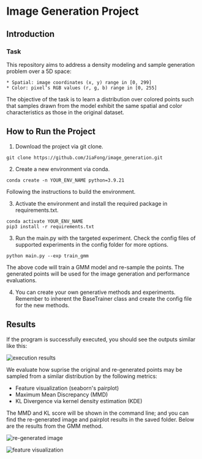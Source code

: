 # Image Generation Project

## Introduction

### Task
This repository aims to address a density modeling and sample generation problem over a 5D space:

	* Spatial: image coordinates (x, y) range in [0, 299]
	* Color: pixel’s RGB values (r, g, b) range in [0, 255]

The objective of the task is to learn a distribution over colored points such that samples drawn from the model exhibit the same spatial and color characteristics as those in the original dataset.

## How to Run the Project

1. Download the project via git clone.
```
git clone https://github.com/JiaFong/image_generation.git
```

2. Create a new environment via conda.
```
conda create -n YOUR_ENV_NAME python=3.9.21
```
Following the instructions to build the environment.

3. Activate the environment and install the required package in requirements.txt.
```
conda activate YOUR_ENV_NAME
pip3 install -r requirements.txt
```

3. Run the main.py with the targeted experiment. Check the config files of supported experiments in the config folder for more options.
```
python main.py --exp train_gmm
```
The above code will train a GMM model and re-sample the points.
The generated points will be used for the image generation and performance evaluations.

4. You can create your own generative methods and experiments. Remember to inherent the BaseTrainer class and create the config file for the new methods. 

## Results
If the program is successfully executed, you should see the outputs similar like this:

![execution results](https://drive.google.com/file/d/1dib4_e2Vp2o1Pz-YpJB9Z0kkDoXGH-Ab/view?usp=sharing)

We evaluate how suprise the original and re-generated points may be sampled from a similar distribution by the following metrics:
- Feature visualization (seaborn's pairplot)
- Maximum Mean Discrepancy (MMD)
- KL Divergence via kernel density estimation (KDE)

The MMD and KL score will be shown in the command line; and you can find the re-generated image and pairplot results in the saved folder. Below are the results from the GMM method.

![re-generated image](https://drive.google.com/file/d/1XguNiJTRoBTpWQsiITVBFj8W10HaSjqw/view?usp=sharing)

![feature visualization](https://drive.google.com/file/d/1PH-e8Rrjq1l3vOdEHc95oHBjFV8y63Mc/view?usp=sharing)
